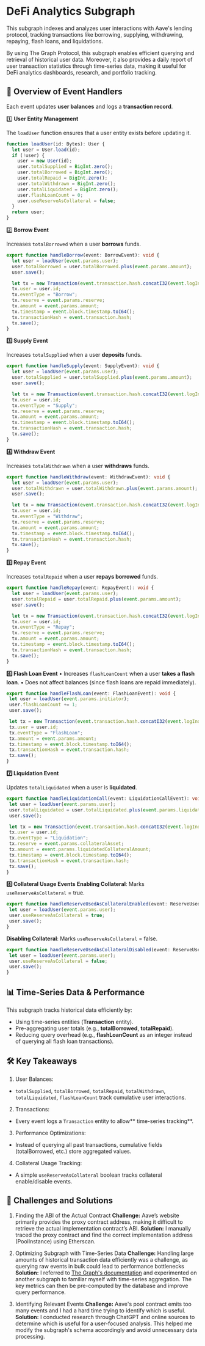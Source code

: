 # DeFi Analytics Subgraph

This subgraph indexes and analyzes user interactions with Aave's lending protocol, tracking transactions like borrowing, supplying, withdrawing, repaying, flash loans, and liquidations.

By using The Graph Protocol, this subgraph enables efficient querying and retrieval of historical user data. Moreover, it also provides a daily report of user transaction statistics through time-series data, making it useful for DeFi analytics dashboards, research, and portfolio tracking.

## 📌 Overview of Event Handlers

Each event updates **user balances** and logs a **transaction record**.

1️⃣ **User Entity Management**

The `loadUser` function ensures that a user entity exists before updating it.
```typescript
function loadUser(id: Bytes): User {
  let user = User.load(id);
  if (!user) {
    user = new User(id);
    user.totalSupplied = BigInt.zero();
    user.totalBorrowed = BigInt.zero();
    user.totalRepaid = BigInt.zero();
    user.totalWithdrawn = BigInt.zero();
    user.totalLiquidated = BigInt.zero();
    user.flashLoanCount = 0;
    user.useReserveAsCollateral = false;
  }
  return user;
}
```

2️⃣ **Borrow Event**

Increases `totalBorrowed` when a user **borrows** funds.

```typescript
export function handleBorrow(event: BorrowEvent): void {
  let user = loadUser(event.params.user);
  user.totalBorrowed = user.totalBorrowed.plus(event.params.amount);
  user.save();

  let tx = new Transaction(event.transaction.hash.concatI32(event.logIndex.toI32()).toHex());
  tx.user = user.id;
  tx.eventType = "Borrow";
  tx.reserve = event.params.reserve;
  tx.amount = event.params.amount;
  tx.timestamp = event.block.timestamp.toI64();
  tx.transactionHash = event.transaction.hash;
  tx.save();
}
```

**3️⃣ Supply Event**

Increases `totalSupplied` when a user **deposits** funds.

```typescript
export function handleSupply(event: SupplyEvent): void {
  let user = loadUser(event.params.user);
  user.totalSupplied = user.totalSupplied.plus(event.params.amount);
  user.save();

  let tx = new Transaction(event.transaction.hash.concatI32(event.logIndex.toI32()).toHex());
  tx.user = user.id;
  tx.eventType = "Supply";
  tx.reserve = event.params.reserve;
  tx.amount = event.params.amount;
  tx.timestamp = event.block.timestamp.toI64();
  tx.transactionHash = event.transaction.hash;
  tx.save();
}
```

**4️⃣ Withdraw Event**

Increases `totalWithdrawn` when a user **withdraws** funds.

```typescript
export function handleWithdraw(event: WithdrawEvent): void {
  let user = loadUser(event.params.user);
  user.totalWithdrawn = user.totalWithdrawn.plus(event.params.amount);
  user.save();

  let tx = new Transaction(event.transaction.hash.concatI32(event.logIndex.toI32()).toHex());
  tx.user = user.id;
  tx.eventType = "Withdraw";
  tx.reserve = event.params.reserve;
  tx.amount = event.params.amount;
  tx.timestamp = event.block.timestamp.toI64();
  tx.transactionHash = event.transaction.hash;
  tx.save();
}
```

**5️⃣ Repay Event**

Increases `totalRepaid` when a user **repays borrowed** funds.

```typescript
export function handleRepay(event: RepayEvent): void {
  let user = loadUser(event.params.user);
  user.totalRepaid = user.totalRepaid.plus(event.params.amount);
  user.save();

  let tx = new Transaction(event.transaction.hash.concatI32(event.logIndex.toI32()).toHex());
  tx.user = user.id;
  tx.eventType = "Repay";
  tx.reserve = event.params.reserve;
  tx.amount = event.params.amount;
  tx.timestamp = event.block.timestamp.toI64();
  tx.transactionHash = event.transaction.hash;
  tx.save();
}
```

**6️⃣ Flash Loan Event**
	•	Increases `flashLoanCount` when a user **takes a flash loan**.
	•	Does not affect balances (since flash loans are repaid immediately).
 ```typescript
export function handleFlashLoan(event: FlashLoanEvent): void {
  let user = loadUser(event.params.initiator);
  user.flashLoanCount += 1;
  user.save();

  let tx = new Transaction(event.transaction.hash.concatI32(event.logIndex.toI32()).toHex());
  tx.user = user.id;
  tx.eventType = "FlashLoan";
  tx.amount = event.params.amount;
  tx.timestamp = event.block.timestamp.toI64();
  tx.transactionHash = event.transaction.hash;
  tx.save();
}
```

**7️⃣ Liquidation Event**

Updates `totalLiquidated` when a user is **liquidated**.
 ```typescript
export function handleLiquidationCall(event: LiquidationCallEvent): void {
  let user = loadUser(event.params.user);
  user.totalLiquidated = user.totalLiquidated.plus(event.params.liquidatedCollateralAmount);
  user.save();

  let tx = new Transaction(event.transaction.hash.concatI32(event.logIndex.toI32()).toHex());
  tx.user = user.id;
  tx.eventType = "Liquidation";
  tx.reserve = event.params.collateralAsset;
  tx.amount = event.params.liquidatedCollateralAmount;
  tx.timestamp = event.block.timestamp.toI64();
  tx.transactionHash = event.transaction.hash;
  tx.save();
}
```

**8️⃣ Collateral Usage Events**
**Enabling Collateral**: Marks `useReserveAsCollateral` = true.
 ```typescript
export function handleReserveUsedAsCollateralEnabled(event: ReserveUsedAsCollateralEnabledEvent): void {
  let user = loadUser(event.params.user);
  user.useReserveAsCollateral = true;
  user.save();
}
```
**Disabling Collateral**: Marks `useReserveAsCollateral` = false.
 ```typescript
export function handleReserveUsedAsCollateralDisabled(event: ReserveUsedAsCollateralDisabledEvent): void {
  let user = loadUser(event.params.user);
  user.useReserveAsCollateral = false;
  user.save();
}
```
## 📊 Time-Series Data & Performance
This subgraph tracks historical data efficiently by:
- Using time-series entities (**Transaction** entity).
- Pre-aggregating user totals (e.g., **totalBorrowed**, **totalRepaid**).
- Reducing query overhead (e.g., **flashLoanCount** as an integer instead of querying all flash loan transactions).

## 🛠 Key Takeaways
1.	User Balances:
- `totalSupplied`, `totalBorrowed`, `totalRepaid`, `totalWithdrawn`, `totalLiquidated`, `flashLoanCount` track cumulative user interactions.

2.	Transactions:
- Every event logs a `Transaction` entity to allow** time-series tracking**.

3.	Performance Optimizations:
- Instead of querying all past transactions, cumulative fields (totalBorrowed, etc.) store aggregated values.

4.	Collateral Usage Tracking:
- A simple `useReserveAsCollateral` boolean tracks collateral enable/disable events.

## 🚧 Challenges and Solutions
1. Finding the ABI of the Actual Contract
**Challenge:** Aave’s website primarily provides the proxy contract address, making it difficult to retrieve the actual implementation contract’s ABI.
**Solution:** I manually traced the proxy contract and find the correct implementation address (PoolInstance) using Etherscan.

2. Optimizing Subgraph with Time-Series Data
**Challenge:** Handling large amounts of historical transaction data efficiently was a challenge, as querying raw events in bulk could lead to performance bottlenecks
**Solution:** I referred to [The Graph's documentation](https://thegraph.com/docs/en/subgraphs/cookbook/timeseries/) and experimented on another subgraph to familiar myself with time-series aggregation. The key metrics can then be pre-computed by the database and improve query performance.

3. Identifying Relevant Events
**Challenge:** Aave's pool contract emits too many events and I had a hard time trying to identify which is useful.
**Solution:** I conducted research through ChatGPT and online sources to determine which is useful for a user-focused analysis. This helped me modify the subgraph's schema accordingly and avoid unnecessary data processing.

